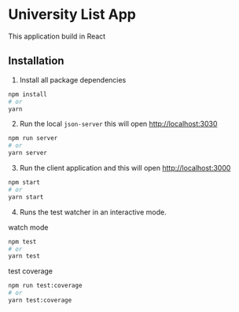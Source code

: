 # University List App

This application build in React

## Installation

1. Install all package dependencies

```bash
npm install
# or
yarn
```

2. Run the local `json-server` this will open [http://localhost:3030](http://localhost:3030)

```bash
npm run server
# or
yarn server
```

3. Run the client application and this will open [http://localhost:3000](http://localhost:3030)

```bash
npm start
# or
yarn start
```

4. Runs the test watcher in an interactive mode.

watch mode

```bash
npm test
# or
yarn test
```

test coverage

```bash
npm run test:coverage
# or
yarn test:coverage
```
